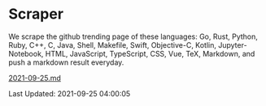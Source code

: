 # Scraper

We scrape the github trending page of these languages: Go, Rust, Python, Ruby, C++, C, Java, Shell, Makefile, Swift, Objective-C, Kotlin, Jupyter-Notebook, HTML, JavaScript, TypeScript, CSS, Vue, TeX, Markdown, and push a markdown result everyday.

[2021-09-25.md](https://github.com/yangwenmai/github-trending-backup/blob/master/2021-09-25.md)

Last Updated: 2021-09-25 04:00:05